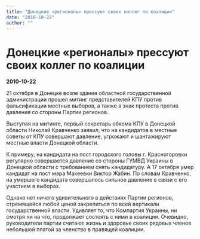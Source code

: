 ```yaml
---
title: "Донецкие «регионалы» прессуют своих коллег по коалиции"
date: "2010-10-22"
author: ""
---
```


# Донецкие «регионалы» прессуют своих коллег по коалиции

**2010-10-22** 

21 октября в Донецке возле здания областной государственной администрации прошел митинг представителей КПУ против фальсификации местных выборов, а также в знак протеста против давления со стороны Партии регионов.

Выступая на митинге, первый секретарь обкома КПУ в Донецкой области Николай Кравченко заявил, что на кандидатов в местные советы от КПУ совершают давление, угрожают и шантажируют местные власти Донецкой области.

К примеру, на кандидата на пост городского головы г. Красногоровки регулярно совершается давление со стороны ГУМВД Украины в Донецкой области с требованием снять кандидатуру. А 17 октября умер кандидат на пост мэра Макеевки Виктор Жабин. По словам Кравченко, на умершего кандидата совершалось сильное давление в связи с его участием в выборах.

Однако нет ничего удивительного в действиях Партии регионов, стремящейся любой ценой закрепиться по всей вертикали государственной власти. Удивляет то, что Компартия Украины, ни смотря ни на что, продолжает состоять с ними в коалиции. Очевидно, руководители партии считают жизнь и здоровье своих рядовых членов небольшой платой за членство в правящей коалиции.